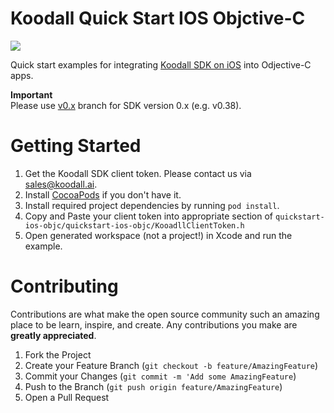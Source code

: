 # Koodall Quick Start IOS Objctive-C
[![](https://www.koodall.ai/media/images/logo/logo-color.svg)](https://www.koodall.ai/)

Quick start examples for integrating [Koodall SDK on iOS](https://docs.koodall.ai/face-ar-sdk-v1/ios/ios_getting_started) into Odjective-C apps.  
  
**Important**  
Please use [v0.x](../../tree/v0.x) branch for SDK version 0.x (e.g. v0.38).  
  
# Getting Started

1. Get the Koodall SDK client token. Please contact us via [sales@koodall.ai](mailto:sales@koodall.ai).
2. Install [CocoaPods](https://guides.cocoapods.org/using/getting-started.html) if you don't have it.
3. Install required project dependencies by running `pod install`.
4. Copy and Paste your client token into appropriate section of `quickstart-ios-objc/quickstart-ios-objc/KooadllClientToken.h`
5. Open generated workspace (not a project!) in Xcode and run the example.

# Contributing

Contributions are what make the open source community such an amazing place to be learn, inspire, and create. Any contributions you make are **greatly appreciated**.

1. Fork the Project
2. Create your Feature Branch (`git checkout -b feature/AmazingFeature`)
3. Commit your Changes (`git commit -m 'Add some AmazingFeature`)
4. Push to the Branch (`git push origin feature/AmazingFeature`)
5. Open a Pull Request
